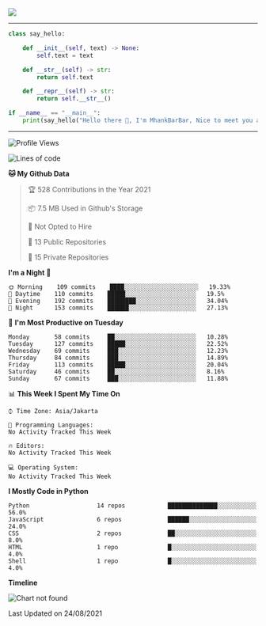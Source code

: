 <img align="center" height="auto" src="https://github.com/MhankBarBar/MhankBarBar/blob/master/img/1.jpg"/>
<!--
___
![Metrics](https://github.com/MhankBarBar/MhankBarBar/blob/master/github-metrics.svg)
___
-->
<!--
[![ReadMe Card](https://github-readme-stats.vercel.app/api/pin/?username=mhankbarbar&repo=termux-wabot&theme=auto)](https://github.com/mhankbarbar/termux-wabot)
-->

---
```python
class say_hello:

    def __init__(self, text) -> None:
        self.text = text

    def __str__(self) -> str:
        return self.text

    def __repr__(self) -> str:
        return self.__str__()

if __name__ == "__main__":
    print(say_hello("Hello there 👋, I'm MhankBarBar, Nice to meet you all!"))
```
---
<!--START_SECTION:waka-->
![Profile Views](http://img.shields.io/badge/Profile%20Views-339-blue)

![Lines of code](https://img.shields.io/badge/From%20Hello%20World%20I%27ve%20Written-420522%20lines%20of%20code-blue)

**🐱 My Github Data** 

> 🏆 528 Contributions in the Year 2021
 > 
> 📦 7.5 MB Used in Github's Storage 
 > 
> 🚫 Not Opted to Hire
 > 
> 📜 13 Public Repositories 
 > 
> 🔑 15 Private Repositories  
 > 
**I'm a Night 🦉** 

```text
🌞 Morning    109 commits    ████░░░░░░░░░░░░░░░░░░░░░   19.33% 
🌆 Daytime    110 commits    █████░░░░░░░░░░░░░░░░░░░░   19.5% 
🌃 Evening    192 commits    ████████░░░░░░░░░░░░░░░░░   34.04% 
🌙 Night      153 commits    ██████░░░░░░░░░░░░░░░░░░░   27.13%

```
📅 **I'm Most Productive on Tuesday** 

```text
Monday       58 commits     ██░░░░░░░░░░░░░░░░░░░░░░░   10.28% 
Tuesday      127 commits    █████░░░░░░░░░░░░░░░░░░░░   22.52% 
Wednesday    69 commits     ███░░░░░░░░░░░░░░░░░░░░░░   12.23% 
Thursday     84 commits     ███░░░░░░░░░░░░░░░░░░░░░░   14.89% 
Friday       113 commits    █████░░░░░░░░░░░░░░░░░░░░   20.04% 
Saturday     46 commits     ██░░░░░░░░░░░░░░░░░░░░░░░   8.16% 
Sunday       67 commits     ███░░░░░░░░░░░░░░░░░░░░░░   11.88%

```


📊 **This Week I Spent My Time On** 

```text
⌚︎ Time Zone: Asia/Jakarta

💬 Programming Languages: 
No Activity Tracked This Week

🔥 Editors: 
No Activity Tracked This Week

💻 Operating System: 
No Activity Tracked This Week

```

**I Mostly Code in Python** 

```text
Python                   14 repos            ██████████████░░░░░░░░░░░   56.0% 
JavaScript               6 repos             ██████░░░░░░░░░░░░░░░░░░░   24.0% 
CSS                      2 repos             ██░░░░░░░░░░░░░░░░░░░░░░░   8.0% 
HTML                     1 repo              █░░░░░░░░░░░░░░░░░░░░░░░░   4.0% 
Shell                    1 repo              █░░░░░░░░░░░░░░░░░░░░░░░░   4.0%

```


**Timeline**

![Chart not found](https://raw.githubusercontent.com/MhankBarBar/MhankBarBar/master/charts/bar_graph.png) 


 Last Updated on 24/08/2021
<!--END_SECTION:waka-->
